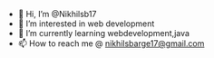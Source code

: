 - 👋 Hi, I’m @Nikhilsb17
- 👀 I’m interested in web development
- 🌱 I’m currently learning webdevelopment,java
- 📫 How to reach me @ nikhilsbarge17@gmail.com


